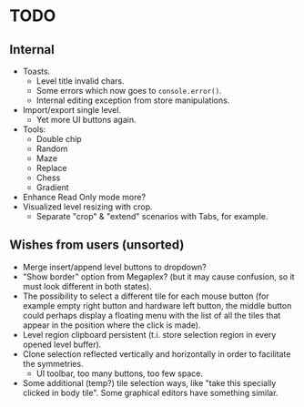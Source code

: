 # TODO

## Internal

- Toasts.
  - Level title invalid chars.
  - Some errors which now goes to `console.error()`.
  - Internal editing exception from store manipulations.
- Import/export single level.
  - Yet more UI buttons again.
- Tools:
  - Double chip
  - Random
  - Maze
  - Replace
  - Chess
  - Gradient
- Enhance Read Only mode more?
- Visualized level resizing with crop.
  - Separate "crop" & "extend" scenarios with Tabs, for example.

## Wishes from users (unsorted)

- Merge insert/append level buttons to dropdown?
- "Show border" option from Megaplex? (but it may cause confusion, so it must
  look different in both states).
- The possibility to select a different tile for each mouse button (for example
  empty right button and hardware left button, the middle button could perhaps
  display a floating menu with the list of all the tiles that appear in the
  position where the click is made).
- Level region clipboard persistent (t.i. store selection region in every opened
  level buffer).
- Clone selection reflected vertically and horizontally in order to facilitate
  the symmetries.
  - UI toolbar, too many buttons, too few space.
- Some additional (temp?) tile selection ways, like "take this specially clicked
  in body tile". Some graphical editors have something similar.
